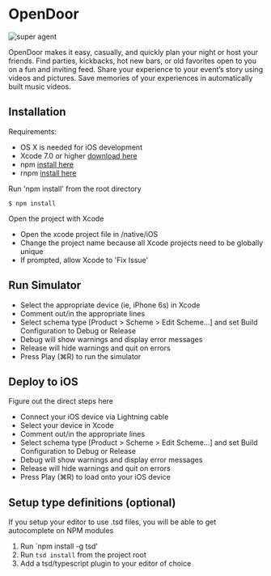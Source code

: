 # OpenDoor
![super agent](http://freeiconbox.com/icon/256/32567.png)

OpenDoor makes it easy, casually, and quickly plan your night or host your friends. Find parties, kickbacks, hot new bars, or old favorites open to you on a fun and inviting feed. Share your experience to your event’s story using videos and pictures. Save memories of your experiences in automatically built music videos.

## Installation

Requirements:
- OS X is needed for iOS development
- Xcode 7.0 or higher [download here](https://developer.apple.com/xcode/download/)
- npm [install here](http://blog.npmjs.org/post/85484771375/how-to-install-npm)
- rnpm [install here](https://github.com/rnpm/rnpm)

Run 'npm install' from the root directory

```
$ npm install
```
Open the project with Xcode
- Open the xcode project file in /native/iOS
- Change the project name because all Xcode projects need to be globally unique
 - If prompted, allow Xcode to 'Fix Issue'

## Run Simulator

- Select the appropriate device (ie, iPhone 6s) in Xcode
- Comment out/in the appropriate lines
- Select schema type [Product > Scheme > Edit Scheme...] and set Build Configuration to Debug or Release
 - Debug will show warnings and display error messages
 - Release will hide warnings and quit on errors
- Press Play (&#8984;R) to run the simulator

## Deploy to iOS

Figure out the direct steps here
- Connect your iOS device via Lightning cable
- Select your device in Xcode
- Comment out/in the appropriate lines
- Select schema type [Product > Scheme > Edit Scheme...] and set Build Configuration to Debug or Release
 - Debug will show warnings and display error messages
 - Release will hide warnings and quit on errors
- Press Play (&#8984;R) to load onto your iOS device

## Setup type definitions (optional)
If you setup your editor to use .tsd files, you will be able to get autocomplete on NPM modules

1. Run `npm install -g tsd'
2. Run `tsd install` from the project root
3. Add a tsd/typescript plugin to your editor of choice